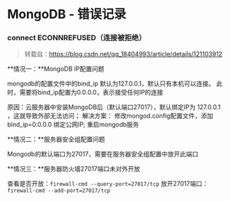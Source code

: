 # MongoDB - 错误记录

### connect ECONNREFUSED（连接被拒绝）

> 转载自：https://blog.csdn.net/qq_18404993/article/details/121103912

**情况一：**MongoDB IP配置问题

mongodb的配置文件中的bind_ip 默认为127.0.0.1，默认只有本机可以连接。 此时，需要将bind_ip配置为0.0.0.0，表示接受任何IP的连接

原因：云服务器中安装MongoDB后（默认端口27017），默认绑定IP为 127.0.0.1 ，这就导致外部无法访问；
解决方案： 修改mongod.config配置文件，添加 bind_ip=0.0.0.0 绑定公网IP;
重启mongodb服务

**情况二：**服务器安全组配置问题

Mongodb的默认端口为27017，需要在服务器安全组配置中放开此端口

**情况三：**服务器防火墙27017端口未对外开放

查看是否开放：`firewall-cmd --query-port=27017/tcp`
放开27017端口：`firewall-cmd --add-port=27017/tcp`
